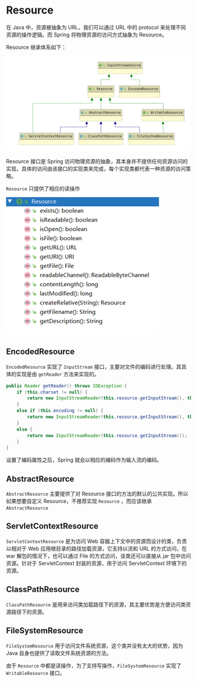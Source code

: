 # Resource

在 Java 中，资源被抽象为 URL，我们可以通过 URL 中的 protocol 来处理不同资源的操作逻辑。而 Spring 将物理资源的访问方式抽象为 Resource。

Resource 继承体系如下：

![](../../../../.gitbook/assets/resource-ji-cheng-ti-xi-.png)

Resource 接口是 Spring 访问物理资源的抽象，其本身并不提供任何资源访问的实现，具体的访问由该接口的实现类来完成，每个实现类都代表一种资源的访问策略。

`Resource` 只提供了相应的读操作

![](../../../../.gitbook/assets/resourcemethod.png)

## EncodedResource

`EncodedResource` 实现了 `InputStream` 接口，主要对文件的编码进行处理。其具体的实现是由 `getReader` 方法来实现的。

```java
public Reader getReader() throws IOException {
    if (this.charset != null) {
        return new InputStreamReader(this.resource.getInputStream(), this.charset);
    }
    else if (this.encoding != null) {
        return new InputStreamReader(this.resource.getInputStream(), this.encoding);
    }
    else {
        return new InputStreamReader(this.resource.getInputStream());
    }
}
```

设置了编码属性之后，Spring 就会以相应的编码作为输入流的编码。

## AbstractResource

`AbstractResource` 主要提供了对 Resource 接口的方法的默认的公共实现。所以如果想要自定义 Resource，不推荐实现 `Resource` ，而应该继承 `AbstractResource`

## ServletContextResource

`ServletContextResource` 是为访问 Web 容器上下文中的资源而设计的类，负责以相对于 Web 应用根目录的路径加载资源，它支持以流和 URL 的方式访问，在 war 解包的情况下，也可以通过 File 的方式访问，该类还可以直接从 jar 包中访问资源。针对于 ServletContext 封装的资源，用于访问 ServletContext 环境下的资源。

## ClassPathResource

`ClassPathResource` 是用来访问类加载路径下的资源，其主要优势是方便访问类资源路径下的资源。

## FileSystemResource

`FileSystemResource` 用于访问文件系统资源，这个类并没有太大的优势，因为 Java 自身也提供了读取文件系统资源的方法。

由于 `Resource` 中都是读操作，为了支持写操作，`FileSystemResource` 实现了 `WritableResource` 接口。

